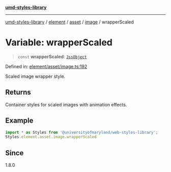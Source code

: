 [**umd-styles-library**](../../../../../../README.md)

***

[umd-styles-library](../../../../../../modules.md) / [element](../../../../../README.md) / [asset](../../../README.md) / [image](../README.md) / wrapperScaled

# Variable: wrapperScaled

> `const` **wrapperScaled**: [`JssObject`](../../../../../../utilities/namespaces/transform/type-aliases/JssObject.md)

Defined in: [element/asset/image.ts:192](https://github.com/UMD-Digital/design-system/blob/8c958a0419ab79ba8bcba0aabd12f79a69ac5834/packages/styles/source/element/asset/image.ts#L192)

Scaled image wrapper style.

## Returns

Container styles for scaled images with animation effects.

## Example

```typescript
import * as Styles from '@universityofmaryland/web-styles-library';
Styles.element.asset.image.wrapperScaled
```

## Since

1.8.0
